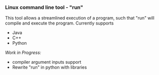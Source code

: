 ### Linux command line tool - "run"
This tool allows a streamlined execution of a program, such that "run" will compile and execute the program.
Currently supports
- Java
- C++
- Python

*Work in Progress:*
- compiler argument inputs support
- Rewrite "run" in python with libraries